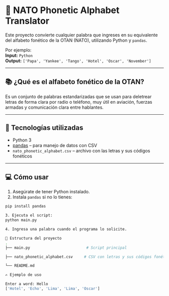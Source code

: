 # 🔡 NATO Phonetic Alphabet Translator

Este proyecto convierte cualquier palabra que ingreses en su equivalente del alfabeto fonético de la OTAN (NATO), utilizando Python y `pandas`.

Por ejemplo:  
**Input:** `Python`  
**Output:** `['Papa', 'Yankee', 'Tango', 'Hotel', 'Oscar', 'November']`

---

## 📚 ¿Qué es el alfabeto fonético de la OTAN?

Es un conjunto de palabras estandarizadas que se usan para deletrear letras de forma clara por radio o teléfono, muy útil en aviación, fuerzas armadas y comunicación clara entre hablantes.

---

## 🚀 Tecnologías utilizadas

- Python 3
- [pandas](https://pandas.pydata.org/) – para manejo de datos con CSV
- `nato_phonetic_alphabet.csv` – archivo con las letras y sus códigos fonéticos

---

## 💻 Cómo usar

1. Asegúrate de tener Python instalado.
2. Instala `pandas` si no lo tienes:

```bash
pip install pandas

3. Ejecuta el script:
python main.py

4. Ingresa una palabra cuando el programa lo solicite.

📁 Estructura del proyecto
.
├── main.py                         # Script principal

├── nato_phonetic_alphabet.csv     # CSV con letras y sus códigos fonéticos

└── README.md

✍️ Ejemplo de uso

Enter a word: Hello
['Hotel', 'Echo', 'Lima', 'Lima', 'Oscar']
